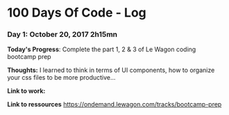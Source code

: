 # 100 Days Of Code - Log

### Day 1: October 20, 2017 2h15mn

**Today's Progress**: Complete the part 1, 2 & 3 of Le Wagon coding bootcamp prep

**Thoughts:** I learned to think in terms of UI components, how to organize your css files to be more productive...

**Link to work:** 

**Link to ressources** https://ondemand.lewagon.com/tracks/bootcamp-prep
